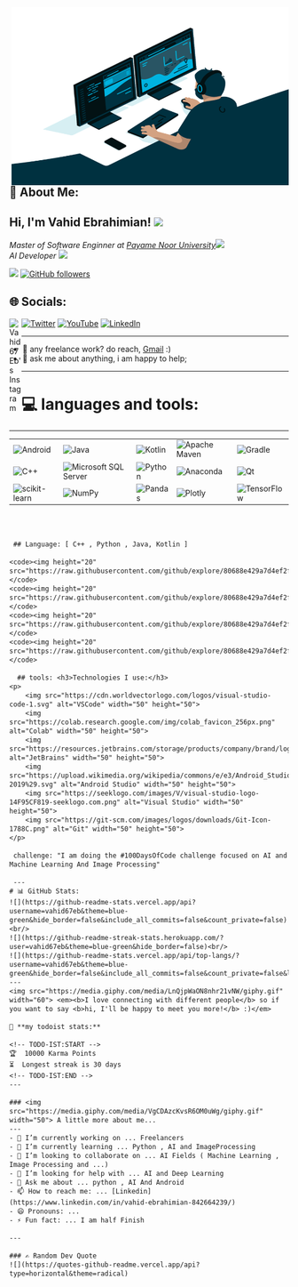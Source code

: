 <img align="right" alt="GIF" src="https://github.com/Vahid67eb/Vahid67eb/blob/fda701954711c17cc39366f4d15dc1f9e1ac2370/code.gif?raw=true" width="500" height="320" />
 <h2>💫 About Me: </h2>
<h2> Hi, I'm Vahid Ebrahimian! <img src="https://media.giphy.com/media/mGcNjsfWAjY5AEZNw6/giphy.gif" width="50"></h2>
<p><em>Master of Software Enginner at <a href="http://pnu.ac.ir/portal/home/">Payame Noor University</a><img src="https://media.giphy.com/media/fYSnHlufseco8Fh93Z/giphy.gif" width="30"></br>AI Developer <img src="https://media.giphy.com/media/WUlplcMpOCEmTGBtBW/giphy.gif" width="30"> 
</em></p>

[![](https://visitcount.itsvg.in/api?id=vahid67eb&icon=1&color=1)](https://visitcount.itsvg.in)
<a href="https://github.com/vahid67eb">
  <img src="https://img.shields.io/github/followers/vahid67eb?style=social&logo=github" alt="GitHub followers">
</a>
## 🌐 Socials:
<a href="https://www.instagram.com/Vahid67Eb/">
  <img align="left" alt="Vahid67Eb's Instagram" width="22px" src="https://raw.githubusercontent.com/hussainweb/hussainweb/main/icons/instagram.png" /></a>
  
[![Twitter](https://img.shields.io/badge/Twitter-%231DA1F2.svg?logo=Twitter&logoColor=white)](https://twitter.com/@ebrahimianvahid)
[![YouTube](https://img.shields.io/badge/YouTube-%23FF0000.svg?logo=YouTube&logoColor=white)](https://youtube.com/@vahid67eb)
[![LinkedIn](https://img.shields.io/badge/LinkedIn-%230077B5.svg?logo=linkedin&logoColor=white)](https://linkedin.com/in/https://www.linkedin.com/in/vahid-ebrahimian-842664239/)


---
- 💼 any freelance work? do reach, [Gmail](Vahid67Ebrahimian@gmail.com) :)
- 💬 ask me about anything, i am happy to help;
---


# 💻 **languages and tools:**

---

<table>
  <tr>
    <td>
<img src="https://img.shields.io/badge/android-%2320232a.svg?style=for-the-badge&logo=android&logoColor=%a4c639" alt="Android" width="70" height="20"/>
     </td>
    <td>
   <img src="https://img.shields.io/badge/java-%23ED8B00.svg?style=for-the-badge&logo=java&logoColor=white" alt="Java" width="70" height="20"/>
    </td>
    <td>
      <img src="https://img.shields.io/badge/kotlin-%230095D5.svg?style=for-the-badge&logo=kotlin&logoColor=white" alt="Kotlin" width="70" height="20"/>
    </td>
    <td>
      <img src="https://img.shields.io/badge/Apache%20Maven-C71A36?style=for-the-badge&logo=Apache%20Maven&logoColor=white" alt="Apache Maven" width="70" height="20"/>
    </td>
    <td>
      <img src="https://img.shields.io/badge/Gradle-02303A.svg?style=for-the-badge&logo=Gradle&logoColor=white" alt="Gradle" width="70" height="20"/>
    </td>
  </tr>
  <tr>
    <td>
      <img src="https://img.shields.io/badge/c++-%2300599C.svg?style=for-the-badge&logo=c%2B%2B&logoColor=white" alt="C++" width="70" height="20"/>
    </td>
    <td>
      <img src="https://img.shields.io/badge/Microsoft%20SQL%20Sever-CC2927?style=for-the badge&logo=microsoft%20sql%20server&logoColor=white" alt="Microsoft SQL Server" width="70" height="20"/>
    </td>
    <td>
      <img src="https://img.shields.io/badge/python-3670A0?style=for-the-badge&logo=python&logoColor=ffdd54" alt="Python" width="70" height="20"/>
    </td>
    <td>
      <img src="https://img.shields.io/badge/Anaconda-%2344A833.svg?style=for-the-badge&logo=anaconda&logoColor=white" alt="Anaconda" width="70" height="20"/>
    </td>
    <td>
      <img src="https://img.shields.io/badge/Qt-%23217346.svg?style=for-the-badge&logo=Qt&logoColor=white" alt="Qt" width="70" height="20"/>
    </td>
  </tr>
  <tr>
    <td>
      <img src="https://img.shields.io/badge/scikit--learn-%23F7931E.svg?style=for-the-badge&logo=scikit-learn&logoColor=white" alt="scikit-learn" width="70" height="20"/>
    </td>
    <td>
      <img src="https://img.shields.io/badge/numpy-%23013243.svg?style=for-the-badge&logo=numpy&logoColor=white" alt="NumPy" width="70" height="20"/>
    </td>
    <td>
      <img src="https://img.shields.io/badge/pandas-%23150458.svg?style=for-the-badge&logo=pandas&logoColor=white" alt="Pandas" width="70" height="20"/>
    </td>
    <td>
      <img src="https://img.shields.io/badge/Plotly-%233F4F75.svg?style=for-the-badge&logo=plotly&logoColor=white" alt="Plotly" width="70" height="20"/>
    </td>
    <td>
      <img src="https://img.shields.io/badge/TensorFlow-%23FF6F00.svg?style=for-the-badge&logo=TensorFlow&logoColor=white" alt="TensorFlow" width="70" height="20"/>
    </td>
  </tr>
</table>

```



 ## Language: [ C++ , Python , Java, Kotlin ]
  
<code><img height="20" 	src="https://raw.githubusercontent.com/github/explore/80688e429a7d4ef2fca1e82350fe8e3517d3494d/topics/cpp/cpp.png"></code>
<code><img height="20" 
src="https://raw.githubusercontent.com/github/explore/80688e429a7d4ef2fca1e82350fe8e3517d3494d/topics/python/python.png"></code> 
<code><img height="20" src="https://raw.githubusercontent.com/github/explore/80688e429a7d4ef2fca1e82350fe8e3517d3494d/topics/java/java.png"></code>
<code><img height="20"  src="https://raw.githubusercontent.com/github/explore/80688e429a7d4ef2fca1e82350fe8e3517d3494d/topics/kotlin/kotlin.png"></code>

  ## tools: <h3>Technologies I use:</h3>
<p>
    <img src="https://cdn.worldvectorlogo.com/logos/visual-studio-code-1.svg" alt="VSCode" width="50" height="50">
    <img src="https://colab.research.google.com/img/colab_favicon_256px.png" alt="Colab" width="50" height="50">
    <img src="https://resources.jetbrains.com/storage/products/company/brand/logos/jb_beam.png" alt="JetBrains" width="50" height="50">
    <img src="https://upload.wikimedia.org/wikipedia/commons/e/e3/Android_Studio_Icon_%282014-2019%29.svg" alt="Android Studio" width="50" height="50">
    <img src="https://seeklogo.com/images/V/visual-studio-logo-14F95CF819-seeklogo.com.png" alt="Visual Studio" width="50" height="50">
    <img src="https://git-scm.com/images/logos/downloads/Git-Icon-1788C.png" alt="Git" width="50" height="50">
</p>

 challenge: "I am doing the #100DaysOfCode challenge focused on AI and Machine Learning And Image Processing"
 
 ---
# 📊 GitHub Stats:
![](https://github-readme-stats.vercel.app/api?username=vahid67eb&theme=blue-green&hide_border=false&include_all_commits=false&count_private=false)<br/>
![](https://github-readme-streak-stats.herokuapp.com/?user=vahid67eb&theme=blue-green&hide_border=false)<br/>
![](https://github-readme-stats.vercel.app/api/top-langs/?username=vahid67eb&theme=blue-green&hide_border=false&include_all_commits=false&count_private=false&layout=compact)
---
<img src="https://media.giphy.com/media/LnQjpWaON8nhr21vNW/giphy.gif" width="60"> <em><b>I love connecting with different people</b> so if you want to say <b>hi, I'll be happy to meet you more!</b> :)</em>

🚧 **my todoist stats:**

<!-- TODO-IST:START -->
🏆  10000 Karma Points                
⏳  Longest streak is 30 days
<!-- TODO-IST:END -->
---

### <img src="https://media.giphy.com/media/VgCDAzcKvsR6OM0uWg/giphy.gif" width="50"> A little more about me...  
---
- 🔭 I’m currently working on ... Freelancers
- 🌱 I’m currently learning ... Python , AI and ImageProcessing
- 👯 I’m looking to collaborate on ... AI Fields ( Machine Learning , Image Processing and ...)
- 🤔 I’m looking for help with ... AI and Deep Learning
- 💬 Ask me about ... python , AI And Android
- 📫 How to reach me: ... [Linkedin](https://www.linkedin.com/in/vahid-ebrahimian-842664239/)
- 😄 Pronouns: ...
- ⚡ Fun fact: ... I am half Finish

---

### ✍️ Random Dev Quote
![](https://quotes-github-readme.vercel.app/api?type=horizontal&theme=radical)




